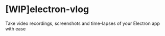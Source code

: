 # [WIP]electron-vlog
 Take video recordings, screenshots and time-lapses of your Electron app with ease
